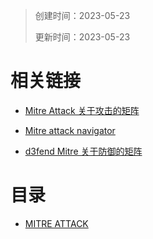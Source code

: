 > 创建时间：2023-05-23
>
> 更新时间：2023-05-23

# 相关链接

- [Mitre Attack 关于攻击的矩阵](https://attack.mitre.org/matrices/enterprise/)

- [Mitre  attack navigator](https://mitre-attack.github.io/attack-navigator/)
- [d3fend Mitre 关于防御的矩阵](https://d3fend.mitre.org/)

# 目录

- [MITRE ATTACK](./notebook/MITRE_ATTACK.md)

